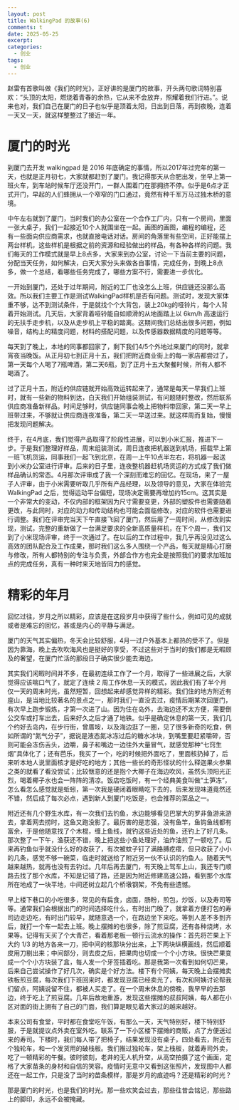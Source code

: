 ```yaml
---
layout: post
title: WalkingPad 的故事(6)
comments: t
date: 2025-05-25
excerpt:
categories:
  - 创业
tags:
  - 创业
---
```


赵雷有首歌叫做《我们的时光》，正好讲的是厦门的故事，开头两句歌词特别喜欢：“头顶的太阳，燃烧着青春的余热，它从来不会放弃，照耀着我们行进。”。说来也对，我们自己在厦门的日子也似乎是顶着太阳，日出到日落，再到夜晚，连着一天又一天，就这样整整过了接近一年。


# 厦门的时光

到厦门去开发 walkingpad 是 2016 年底确定的事情，所以2017年过完年的第一天，也就是正月初七，大家就都赶到了厦门。我记得那天从合肥出发，坐早上第一班火车，到车站时候车厅还没开门，一群人围着门在那拥挤不停。似乎是6点才正式开门，早起的人们蜂拥从一个窄窄的门口通过，竟然有种千军万马过独木桥的意境。

中午左右就到了厦门，当时我们的办公室在一个合作工厂内，只有一个房间，里面一张大桌子，我们一起接近10个人就围坐在一起。画图的画图，编程的编程，还有一些面向供应商需求，也就直接电话对话。房间的角落里有些空间，正好能摆上两台样机，这些样机是根据之前的资源和经验做出的样品，有各种各样的问题。我们每天的工作模式就是早上8点多，大家来到办公室，讨论一下当前主要的问题，分配当天任务，如何解决，白天大家分头来做各自事情，完成任务，到晚上8点多，做一个总结，看哪些任务完成了，哪些方案不行，需要进一步优化。

一开始到厦门，还处于过年期间，附近的工厂也没怎么上班，供应链还没那么高效。所以我们主要工作是测试WalkingPad样机是否有问题。测试时，发现大家体重不够，达不到测试条件，于是就找个个大背包，装上20kg的哑铃片，每个人背着开始测试。几天后，大家背着哑铃能自如顺滑的从地面踏上以 6km/h 高速运行的无扶手走步机，以及从走步机上平稳的踏离。这期间我们总结出很多问题，例如噪音，结构上的精度问题，材料的搭配问题，以及传感器数据精度的问题等等。

每天到了晚上，本地的同事都回家了，剩下我们4/5个外地过来厦门的同时，就拿宵夜当晚饭。从正月初七到正月十五，我们把附近商业街上的每一家店都尝过了，第一天每个人喝了7瓶啤酒，第二天6瓶，到了正月十五大聚餐时候，所有人都不喝酒了。

过了正月十五，附近的供应链就开始高效运转起来了，通常是每天一早我们上班时，就有一些新的物料到达，白天我们开始组装测试，有问题随时整改，然后联系供应商准备新样品。时间足够时，供应链同事会晚上把物料带回家，第二天一早上班带过来，不够就让供应商连夜准备，第二天一早送过来。就这样周而复始，慢慢把发现问题解决。

终于，在4月底，我们觉得产品取得了阶段性进展，可以到小米汇报，推进下一步。于是我们整理好样品，周末组装测试，周日连夜把机器送到机场，搭载早上第一班飞机货运，同事我们一起飞到北京，在周一上午10点半左右，将机器一起送到小米办公室进行评审。后来的日子里，连夜整机器赶机场货运的方式成了我们做样品确认的常态。4月那次评审成了我一个深刻而难忘的回忆。在现场，来了一屋子人评审，由于小米需要听取几乎所有产品经理，以及领导的意见，大家在体验完 WalkingPad 之后，觉得运动平台偏短，现场决定需要再增加约15cm。这其实是一个非常大的变动，不仅内部的框架因为尺寸需要变更，外部的塑胶件也需要随着更改，与此同时，对应的动力和传动结构也可能会面临修改，对应的软件也需要进行调整。我们在评审完当天下午直接飞回了厦门，然后用了一周时间，从修改到实现，测试，完整的重新做了一台满足要求的全新高质量样机，在下个周一，我们又到了小米现场评审，终于一次通过了。在以后的工作过程中，我几乎再没见过这么高效的团队配合及工作成果，那时我们这么多人围绕一个产品，每天就是精心打磨与修改，所有人都特别的专注与负责，外部合作方也完全是按照我们的要求加班加点的完成任务，真有一种时来天地皆同力的感觉。


# 精彩的年月

回忆过往，岁月之所以精彩，应该是在这段岁月中获得了些什么，例如可见的成就或者是难忘的回忆，甚或是内心的平静与满足。

厦门的天气其实偏热，冬天会比较舒服，4月一过户外基本上都热的受不了。但是因为靠海，晚上去吹吹海风也是挺好的享受，不过这些对于当时的我们都是无暇顾及的奢望，在厦门忙活的那段日子确实很少能去海边。

其实我们闲暇时间并不多，在最初连续工作了一个月，取得了一些进展之后，大家觉得应该喘口气了，就定了连续 2 周工作休息一天的模式，因此我们有了半个月仅一天的周末时光，虽然短暂，回想起来却感觉异样的精彩。我们住的地方附近有座山，是当地比较著名的景点之一，那时我们一直没去过，疫情后期某次回厦门，有次早上跑步锻炼，才第一次进了山。因为住在岛外，去海边还不太方便，需要倒公交车或打车出去，后来好久之后才通了地铁。似乎是确定休息的第一天，我们几个约好去岛内，在步行街，曾厝垵，以及海边逛了一圈，见了很多新奇的吃食，例如所谓的“氮气分子”，据说是液态氮冰冻过后的糖水冰块，到嘴里要赶紧嚼碎，否则可能会冻伤舌头，边嚼，鼻子和嘴边一边往外大量冒气，就感觉那种“七窍生烟”具体化了；还有芭乐，我买了一个，吃的时候把外面吃了，里面核扔掉了，后来听本地人说里面核才是好吃的地方；其他一些长的奇形怪状的什么释迦果火参果之类的就看了看没尝试；比较惬意的还是抱个大椰子在海边吹风，虽然头顶阳光正烈，喝着椰子水也会一阵阵的清凉。饭店吃饭时，有一个经典美食叫做“土笋冻”，怎么看怎么感觉就是蚯蚓，第一次我是硬闭着眼睛吃下去的，后来发现味道竟然还不错，然后成了每次必点，遇到新人到厦门吃饭是，也会推荐的菜品之一。

附近还有几个野生水库，有一次我们去钓鱼，水边能够看见巴掌大的罗非鱼游来游去，拿着网去捞时，这鱼又跑没影了。最厉害的是志强，没有鱼竿，鱼钩鱼线都有富余，于是他随意找了个木棍，缠上鱼线，就钓这些近处的鱼，还钓上了好几条。那次整了一下午，渔获还不错，晚上把这些小鱼处理好，油炸油煎了一顿吃了。后来再钓鱼似乎就没什么好的收获了，有次被蚊子钉了满胳膊疙瘩，但只收获了小小的几条，感觉不够一碗菜，临走时就送给了附近另一伙不认识的钓鱼人。随着天气越来越热，就再也没有去钓过。几年后再去厦门，有天晚上驾车上山，我还专门顺路去找了那个水库，不知是记错了路，还是因为附近修建高速公路，看到那个水库所在地成了一块平地，中间还树立起几个桥墩钢架，不免有些遗憾。

早上楼下巷口的小吃很多，常见的有扁食，卤面，肠粉，煎包，炒饭，以及寿司等等。通常我们会根据出门的时间选择吃什么，有时出门晚了，就拿着方便打包的寿司边走边吃，有时出门较早，就随意选一个，在路边坐下来吃。等到人差不多到齐后，就打一个车一起去上班。晚上摆摊的也很多，除了煎豆腐，还有各种烧烤，水果等。记得有天买了个大青芒，看着那老板一顿行云流水的操作：首先将芒果上下大约 1/3 的地方各来一刀，把中间的核那块分出来，上下两块纵横画线，然后顺着皮用刀剔出来；中间部分，则去皮之后，把果肉也切成一个个小方块。很快芒果变成一个个小方块装了盒，每人发一个牙签插着吃。那是我第一次看到如何切芒果，后来自己尝试操作了好几次，确实是个好方法。楼下有个阿姨，每天晚上会摆摊卖铁板煎豆腐，每次我们下班回来时，都发现豆腐已经卖光了，有次和阿姨讨论帮我们留点，阿姨说留不住，都被人买走了。在一个周末休息的傍晚，我早早的去那边，终于吃上了煎豆腐。几年后故地重游，发现这些摆摊的叔叔阿姨，每人都在小区对面的街上拥有了自己的门面，我们算是眼见着大家过的越来越好。

本来公司有食堂，平时都在食堂吃午饭，有那么一天，天气特别好，楼下特别舒服，于是就提议点外卖在室外吃。联系了一下小区楼下摆摊的商贩，点了方便送过来的寿司。下楼时，我们每人带了把椅子，结果发现没有桌子，四处看去，附近有个独轮车，和一个发货用的破栈板。我们推过独轮车，架上栈板，就着寿司外卖，吃了一顿精彩的午餐。彼时彼刻，老井的无人机升空，从高空拍摄了这个画面，定格了大家苗条的身材和自信的笑容。疫情时无意中又看到这张照片，发现图中人都还在一起工作，只是没了当时的苗条模样，那是岁月的痕迹吗？还是精彩的时光？

那是厦门的时光，也是我们的时光。那一些欢笑会过去，那些往昔会铭记，那些路上的脚印，永远不会被掩藏。
